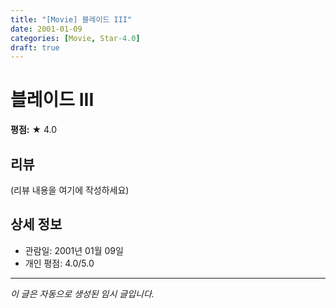 ```yaml
---
title: "[Movie] 블레이드 III"
date: 2001-01-09
categories: [Movie, Star-4.0]
draft: true
---
```


# 블레이드 III

**평점:** ★ 4.0

## 리뷰

(리뷰 내용을 여기에 작성하세요)

## 상세 정보

- 관람일: 2001년 01월 09일
- 개인 평점: 4.0/5.0

---

*이 글은 자동으로 생성된 임시 글입니다.*

